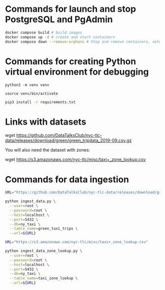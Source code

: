 
# Commands for launch and stop PostgreSQL and PgAdmin
```bash
docker compose build # build images
docker compose up -d # create and start containers
docker compose down --remove-orphans # Stop and remove containers, networks 
```


# Commands for creating Python virtual environment for debugging
```shell script
python3 -m venv venv
```

```shell script
source venv/bin/activate
```

```bash
pip3 install -r requirements.txt
```

# Links with datasets

wget https://github.com/DataTalksClub/nyc-tlc-data/releases/download/green/green_tripdata_2019-09.csv.gz

You will also need the dataset with zones:

wget https://s3.amazonaws.com/nyc-tlc/misc/taxi+_zone_lookup.csv


# Commands for data ingestion

```bash
URL="https://github.com/DataTalksClub/nyc-tlc-data/releases/download/green/green_tripdata_2019-09.csv.gz"
```


```bash
python ingest_data.py \
  --user=root \
  --password=root \
  --host=localhost \
  --port=5432 \
  --db=ny_taxi \
  --table_name=green_taxi_trips \
  --url=${URL}
  ```


```bash
URL="https://s3.amazonaws.com/nyc-tlc/misc/taxi+_zone_lookup.csv"
```

```bash
python ingest_data_zone_lookup.py \
  --user=root \
  --password=root \
  --host=localhost \
  --port=5432 \
  --db=ny_taxi \
  --table_name=taxi_zone_lookup \
  --url=${URL}
  ```



